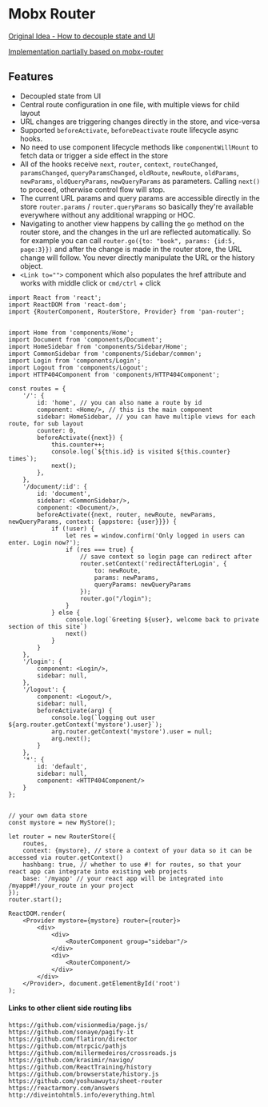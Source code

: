 # Mobx Router

[Original Idea - How to decouple state and UI](https://medium.com/@mweststrate/how-to-decouple-state-and-ui-a-k-a-you-dont-need-componentwillmount-cc90b787aa37#.k9tvf5nga)

[Implementation partially based on mobx-router](https://github.com/kitze/mobx-router)


## Features
- Decoupled state from UI
- Central route configuration in one file, with multiple views for child layout
- URL changes are triggering changes directly in the store, and vice-versa
- Supported  ```beforeActivate```, ```beforeDeactivate``` route lifecycle async hooks.
- No need to use component lifecycle methods like ```componentWillMount```
  to fetch data or trigger a side effect in the store
- All of the hooks receive
  ```next```, ```router```, ```context```, ```routeChanged```, ```paramsChanged```, ```queryParamsChanged```, ```oldRoute```, ```newRoute```, ```oldParams```, ```newParams```, ```oldQueryParams```, ```newQueryParams```
  as parameters.
  Calling ```next()``` to proceed, otherwise control flow will stop.
- The current URL params and query params are accessible directly in the store ```router.params``` /
  ```router.queryParams``` so basically they're available everywhere without any additional wrapping or HOC.
- Navigating to another view happens by calling the ```go``` method on the router store,
  and the changes in the url are reflected automatically.
  So for example you can call ```router.go({to: "book", params: {id:5, page:3}})``` and
  after the change is made in the router store, the URL change will follow.
  You never directly manipulate the URL or the history object.
- ```<Link to="">``` component which also populates the href attribute and works with middle click or ```cmd/ctrl``` + click

```JSX
import React from 'react';
import ReactDOM from 'react-dom';
import {RouterComponent, RouterStore, Provider} from 'pan-router';


import Home from 'components/Home';
import Document from 'components/Document';
import HomeSidebar from 'components/Sidebar/Home';
import CommonSidebar from 'components/Sidebar/common';
import Login from 'components/Login';
import Logout from 'components/Logout';
import HTTP404Component from 'components/HTTP404Component';

const routes = {
    '/': {
        id: 'home', // you can also name a route by id
        component: <Home/>, // this is the main component
        sidebar: HomeSidebar, // you can have multiple views for each route, for sub layout
        counter: 0,
        beforeActivate({next}) {
            this.counter++;
            console.log(`${this.id} is visited ${this.counter} times`);
            next();
        },
    },
    '/document/:id': {
        id: 'document',
        sidebar: <CommonSidebar/>,
        component: <Document/>,
        beforeActivate({next, router, newRoute, newParams, newQueryParams, context: {appstore: {user}}}) {
            if (!user) {
                let res = window.confirm('Only logged in users can enter. Login now?');
                if (res === true) {
                    // save context so login page can redirect after
                    router.setContext('redirectAfterLogin', {
                        to: newRoute,
                        params: newParams,
                        queryParams: newQueryParams
                    });
                    router.go("/login");
                }
            } else {
                console.log(`Greeting ${user}, welcome back to private section of this site`)
                next()
            }
        }
    },
    '/login': {
        component: <Login/>,
        sidebar: null,
    },
    '/logout': {
        component: <Logout/>,
        sidebar: null,
        beforeActivate(arg) {
            console.log(`logging out user ${arg.router.getContext('mystore').user}`);
            arg.router.getContext('mystore').user = null;
            arg.next();
        }
    },
    '*': {
        id: 'default',
        sidebar: null,
        component: <HTTP404Component/>
    }
};


// your own data store
const mystore = new MyStore();

let router = new RouterStore({
    routes,
    context: {mystore}, // store a context of your data so it can be accessed via router.getContext()
    hashbang: true, // whether to use #! for routes, so that your react app can integrate into existing web projects
    base: '/myapp' // your react app will be integrated into /myapp#!/your_route in your project
});
router.start();

ReactDOM.render(
    <Provider mystore={mystore} router={router}>
        <div>
            <div>
                <RouterComponent group="sidebar"/>
            </div>
            <div>
                <RouterComponent/>
            </div>
        </div>
    </Provider>, document.getElementById('root')
);
```

#### Links to other client side routing libs

    https://github.com/visionmedia/page.js/
    https://github.com/sonaye/pagify-it
    https://github.com/flatiron/director
    https://github.com/mtrpcic/pathjs
    https://github.com/millermedeiros/crossroads.js
    https://github.com/krasimir/navigo/
    https://github.com/ReactTraining/history
    https://github.com/browserstate/history.js
    https://github.com/yoshuawuyts/sheet-router
    https://reactarmory.com/answers
    http://diveintohtml5.info/everything.html

